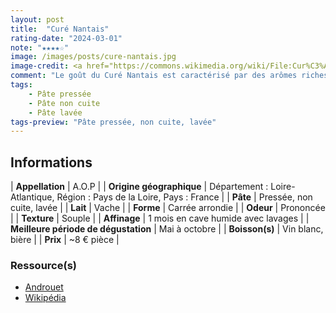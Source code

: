```yaml
---
layout: post
title:  "Curé Nantais"
rating-date: "2024-03-01"
note: "★★★★☆"
image: /images/posts/cure-nantais.jpg
image-credit: <a href="https://commons.wikimedia.org/wiki/File:Cur%C3%A9_nantais.JPG">Rehtse</a>, <a href="https://creativecommons.org/licenses/by-sa/4.0">CC BY-SA 4.0</a>, via Wikimedia Commons
comment: "Le goût du Curé Nantais est caractérisé par des arômes riches et prononcés dûs à sa croute lavée. On retrouve des notes crémeuses et parfois légèrement salées. Il est à la fois très bon froid mais aussi chaud dans un burger ou encore pendant une raclette (succès garanti !)"
tags:
    - Pâte pressée
    - Pâte non cuite
    - Pâte lavée
tags-preview: "Pâte pressée, non cuite, lavée"
---
```


## Informations

| **Appellation** | A.O.P |
| **Origine géographique** | Département : Loire-Atlantique, Région : Pays de la Loire, Pays : France  |
| **Pâte** | Pressée, non cuite, lavée |
| **Lait** | Vache |
| **Forme** | Carrée arrondie |
| **Odeur** | Prononcée |
| **Texture** | Souple |
| **Affinage** | 1 mois en cave humide avec lavages |
| **Meilleure période de dégustation** | Mai à octobre |
| **Boisson(s)** | Vin blanc, bière |
| **Prix** | ~8 € pièce |

### Ressource(s)
* [Androuet](https://androuet.com/Cur%C3%A9-Nantais-110.html)
* [Wikipédia](https://fr.wikipedia.org/wiki/Le_Cur%C3%A9_Nantais)